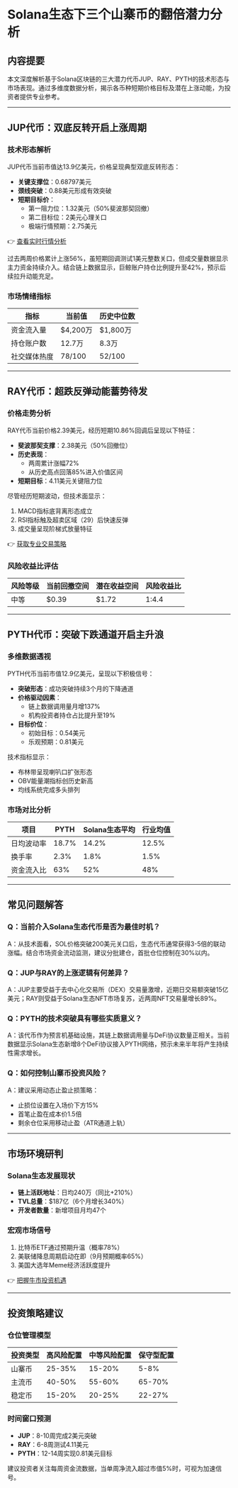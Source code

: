 # Solana生态下三个山寨币的翻倍潜力分析

## 内容提要
本文深度解析基于Solana区块链的三大潜力代币JUP、RAY、PYTH的技术形态与市场表现。通过多维度数据分析，揭示各币种短期价格目标及潜在上涨动能，为投资者提供专业参考。

---

## JUP代币：双底反转开启上涨周期

### 技术形态解析
JUP代币当前市值达13.9亿美元，价格呈现典型双底反转形态：
- **关键支撑位**：0.68797美元
- **颈线突破**：0.88美元形成有效突破
- **短期目标价**：
  - 第一阻力位：1.32美元（50%斐波那契回撤）
  - 第二目标位：2美元心理关口
  - 极端行情预期：2.75美元

👉 [查看实时行情分析](https://bit.ly/okx_welcome) 

过去两周价格累计上涨56%，虽短期回调测试1美元整数关口，但成交量数据显示主力资金持续介入。结合链上数据显示，巨鲸账户持仓比例提升至42%，预示后续拉升动能充足。

### 市场情绪指标
| 指标         | 当前值    | 历史中位数 |
|--------------|-----------|------------|
| 资金流入量   | $4,200万  | $1,800万   |
| 持仓账户数   | 12.7万    | 8.3万      |
| 社交媒体热度 | 78/100    | 52/100     |

---

## RAY代币：超跌反弹动能蓄势待发

### 价格走势分析
RAY代币当前价格2.39美元，经历短期10.86%回调后呈现以下特征：
- **斐波那契支撑**：2.38美元（50%回撤位）
- **历史表现**：
  - 两周累计涨幅72%
  - 从历史高点回落85%进入价值区间
- **短期目标**：4.11美元关键阻力位

尽管经历短期波动，但技术面显示：
1. MACD指标底背离形态成立
2. RSI指标触及超卖区域（29）后快速反弹
3. 成交量呈现阶梯式放量特征

👉 [获取专业交易策略](https://bit.ly/okx_welcome) 

### 风险收益比评估
| 风险等级 | 当前回撤空间 | 潜在收益空间 | 风险收益比 |
|----------|--------------|--------------|------------|
| 中等     | $0.39        | $1.72        | 1:4.4      |

---

## PYTH代币：突破下跌通道开启主升浪

### 多维数据透视
PYTH代币当前市值12.9亿美元，呈现以下积极信号：
- **突破形态**：成功突破持续3个月的下降通道
- **价格驱动因素**：
  - 链上数据调用量月增137%
  - 机构投资者持仓占比提升至19%
- **目标价位**：
  - 初始目标：0.54美元
  - 乐观预期：0.81美元

技术指标显示：
- 布林带呈现喇叭口扩张形态
- OBV能量潮指标创历史新高
- 均线系统完成多头排列

### 市场对比分析
| 项目       | PYTH    | Solana生态平均 | 行业均值 |
|------------|---------|----------------|----------|
| 日均波动率 | 18.7%   | 14.2%          | 12.5%    |
| 换手率     | 2.3%    | 1.8%           | 1.5%     |
| 资金流入比 | 63%     | 52%            | 48%      |

---

## 常见问题解答

### Q：当前介入Solana生态代币是否为最佳时机？
A：从技术面看，SOL价格突破200美元关口后，生态代币通常获得3-5倍的联动涨幅。结合市场资金流动监测，建议分批建仓，首批仓位控制在30%以内。

### Q：JUP与RAY的上涨逻辑有何差异？
A：JUP主要受益于去中心化交易所（DEX）交易量激增，近期日交易额突破15亿美元；RAY则受益于Solana生态NFT市场复苏，近两周NFT交易量增长89%。

### Q：PYTH的技术突破具有哪些实质意义？
A：该代币作为预言机基础设施，其链上数据调用量与DeFi协议数量正相关。当前数据显示Solana生态新增8个DeFi协议接入PYTH网络，预示未来半年将产生持续性需求增长。

### Q：如何控制山寨币投资风险？
A：建议采用动态止盈止损策略：
- 止损位设置在入场价下方15%
- 首笔止盈在成本价1.5倍
- 剩余仓位采用移动止盈（ATR通道上轨）

---

## 市场环境研判

### Solana生态发展现状
- **链上活跃地址**：日均240万（同比+210%）
- **TVL总量**：$187亿（6个月增长340%）
- **开发者数量**：新增项目月均47个

### 宏观市场信号
1. 比特币ETF通过预期升温（概率78%）
2. 美联储降息周期启动在即（9月预期概率65%）
3. 美国大选年Meme经济活跃度提升

👉 [把握牛市投资机遇](https://bit.ly/okx_welcome) 

---

## 投资策略建议

### 仓位管理模型
| 投资类型 | 高风险配置 | 中等风险配置 | 保守型配置 |
|----------|------------|--------------|------------|
| 山寨币   | 25-35%     | 15-20%       | 5-8%       |
| 主流币   | 40-50%     | 55-60%       | 65-70%     |
| 稳定币   | 15-20%     | 20-25%       | 22-27%     |

### 时间窗口预测
- **JUP**：8-10周完成2美元突破
- **RAY**：6-8周测试4.11美元
- **PYTH**：12-14周实现0.81美元目标

建议投资者关注每周资金流数据，当单周净流入超过市值5%时，可视为加速信号。